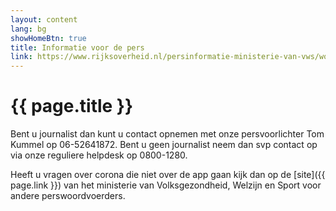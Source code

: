 ```yaml
---
layout: content
lang: bg
showHomeBtn: true
title: Informatie voor de pers
link: https://www.rijksoverheid.nl/persinformatie-ministerie-van-vws/woordvoerders
---
```


# {{ page.title }}

Bent u journalist dan kunt u contact opnemen met onze persvoorlichter Tom Kummel op 06-52641872. Bent u geen journalist neem dan svp contact op via onze reguliere helpdesk op 0800-1280.

Heeft u vragen over corona die niet over de app gaan kijk dan op de [site]({{ page.link }}) van het ministerie van Volksgezondheid, Welzijn en Sport voor andere perswoordvoerders.
